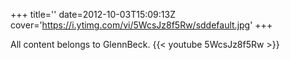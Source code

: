 +++
title=''
date=2012-10-03T15:09:13Z
cover='https://i.ytimg.com/vi/5WcsJz8f5Rw/sddefault.jpg'
+++

All content belongs to GlennBeck.
{{< youtube 5WcsJz8f5Rw >}}

